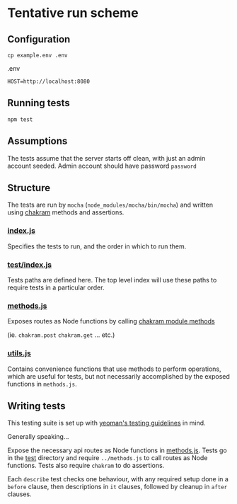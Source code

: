Tentative run scheme
====================


Configuration
-------------

```
cp example.env .env
```

.env
```
HOST=http://localhost:8080
```

Running tests
-------------

`npm test`

Assumptions
-----------

The tests assume that the server starts off clean, with just an admin account
seeded.  Admin account should have password `password`

Structure
---------

The tests are run by `mocha` (`node_modules/mocha/bin/mocha`) and written using
[chakram](https://dareid.github.io/chakram/) methods and assertions.

### [index.js](index.js)

Specifies the tests to run, and the order in which to run them.

### [test/index.js](test/index.js)

Tests paths are defined here.  The top level index will use these paths to
require tests in a particular order.

### [methods.js](methods.js)

Exposes routes as Node functions by calling [chakram module methods](https://dareid.github.io/chakram/jsdoc/module-chakram.html)

(ie. `chakram.post` `chakram.get` ... etc.)

### [utils.js](utils.js)

Contains convenience functions that use methods to perform operations, which are
useful for tests, but not necessarily accomplished by the exposed functions in
`methods.js`.

Writing tests
-------------

This testing suite is set up with [yeoman's testing guidelines](http://yeoman.io/contributing/testing-guidelines.html)
in mind.

Generally speaking...

Expose the necessary api routes as Node functions in [methods.js](methods.js).
Tests go in the [test](test) directory and require `../methods.js` to call routes
as Node functions.  Tests also require `chakram` to do assertions.

Each `describe` test checks one behaviour, with any required setup done in a
`before` clause, then descriptions in `it` clauses, followed by cleanup in
`after` clauses.
